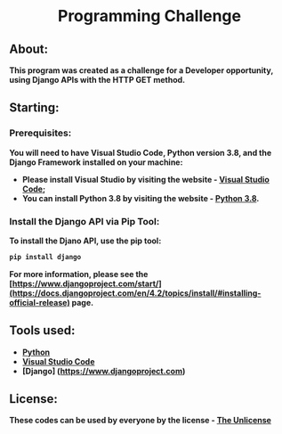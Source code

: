 <br />

<h1 align="center"><strong>Programming Challenge<strong/></h1>

## About:
This program was created as a challenge for a Developer opportunity, using Django APIs with the HTTP GET method.

## Starting:

### Prerequisites:
You will need to have Visual Studio Code, Python version 3.8, and the Django Framework installed on your machine:
  * Please install Visual Studio by visiting the website - [Visual Studio Code](https://code.visualstudio.com/download);
  * You can install Python 3.8 by visiting the website - [Python 3.8](https://www.python.org/downloads/release/python-385/).

### Install the Django API via Pip Tool:
To install the Djano API, use the pip tool:
   ```sh
   pip install django
   ```
For more information, please see the [https://www.djangoproject.com/start/](https://docs.djangoproject.com/en/4.2/topics/install/#installing-official-release) page.

## Tools used:
* [Python](https://www.python.org)
* [Visual Studio Code](https://code.visualstudio.com)
* [Django] (https://www.djangoproject.com)

## License:
These codes can be used by everyone by the license - [The Unlicense](https://github.com/ThiagoMip/TesteDesenvolvedor/blob/main/LICENSE)
